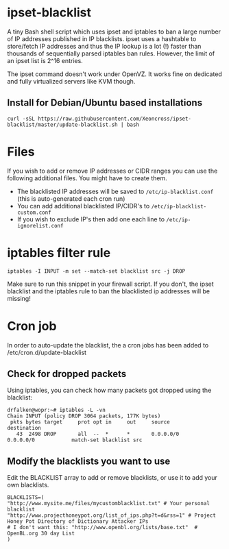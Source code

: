 ipset-blacklist
===============

A tiny Bash shell script which uses ipset and iptables to ban a large number of IP addresses published in IP blacklists. ipset uses a hashtable to store/fetch IP addresses and thus the IP lookup is a lot (!) faster than thousands of sequentially parsed iptables ban rules. However, the limit of an ipset list is 2^16 entries.

The ipset command doesn't work under OpenVZ. It works fine on dedicated and fully virtualized servers like KVM though.

## Install for Debian/Ubuntu based installations

	curl -sSL https://raw.githubusercontent.com/Xeoncross/ipset-blacklist/master/update-blacklist.sh | bash

# Files

If you wish to add or remove IP addresses or CIDR ranges you can use the following additional files. You might have to create them.

- The blacklisted IP addresses will be saved to `/etc/ip-blacklist.conf` (this is auto-generated each cron run)
- You can add additional blacklisted IP/CIDR's to `/etc/ip-blacklist-custom.conf`
- If you wish to exclude IP's then add one each line to `/etc/ip-ignorelist.conf`

# iptables filter rule

    iptables -I INPUT -m set --match-set blacklist src -j DROP

Make sure to run this snippet in your firewall script. If you don't, the ipset blacklist and the iptables rule to ban the blacklisted ip addresses will be missing!

# Cron job

In order to auto-update the blacklist, the a cron jobs has been added to /etc/cron.d/update-blacklist

## Check for dropped packets

Using iptables, you can check how many packets got dropped using the blacklist:

```
drfalken@wopr:~# iptables -L -vn
Chain INPUT (policy DROP 3064 packets, 177K bytes)
 pkts bytes target     prot opt in     out     source               destination
   43  2498 DROP       all  --  *      *       0.0.0.0/0            0.0.0.0/0            match-set blacklist src
```

## Modify the blacklists you want to use

Edit the BLACKLIST array to add or remove blacklists, or use it to add your own blacklists.

```
BLACKLISTS=(
"http://www.mysite.me/files/mycustomblacklist.txt" # Your personal blacklist
"http://www.projecthoneypot.org/list_of_ips.php?t=d&rss=1" # Project Honey Pot Directory of Dictionary Attacker IPs
# I don't want this: "http://www.openbl.org/lists/base.txt"  # OpenBL.org 30 day List
)
```
